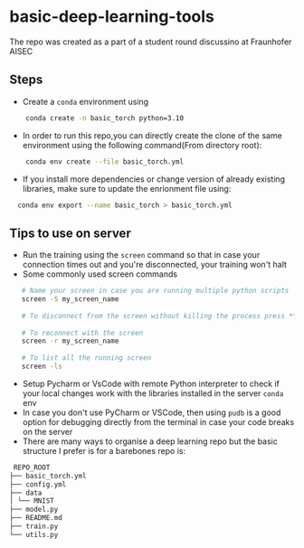 # basic-deep-learning-tools
The repo was created as a part of a student round discussino at Fraunhofer AISEC


## Steps
- Create a `conda` environment using
```bash
    conda create -n basic_torch python=3.10
 ```
- In order to run this repo,you can directly create the clone of the same environment using the following command(From directory root):
```bash
    conda env create --file basic_torch.yml 
```
- If you install more dependencies or change version of already existing libraries, make sure to update the enrionment file using:
```bash
  conda env export --name basic_torch > basic_torch.yml
```


## Tips to use on server
 
 - Run the training using the `screen` command so that in case your connection times out and you're disconnected, your training won't halt
 - Some commonly used screen commands
 ```bash
    # Name your screen in case you are running multiple python scripts
    screen -S my_screen_name
    
    # To disconnect from the screen without killing the process press **Ctrl + a, d**
    
    # To reconnect with the screen
    screen -r my_screen_name
    
    # To list all the running screen
    screen -ls
 ```

- Setup Pycharm or VsCode with remote Python interpreter to check if your local changes work with the libraries installed in the server `conda` env
- In case you don't use PyCharm or VSCode, then using `pudb` is a good option for debugging directly from the terminal in case your code breaks on the server
- There are many ways to organise a deep learning repo but the basic structure I prefer is for a barebones repo is:
``` bash
 REPO_ROOT
├── basic_torch.yml
├── config.yml
├── data
│ └── MNIST
├── model.py
├── README.md
├── train.py
└── utils.py
```
